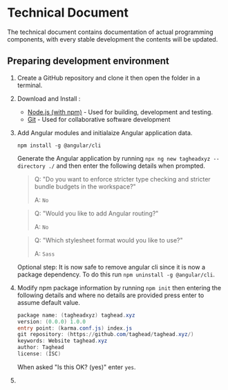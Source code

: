 # Technical Document

The technical document contains documentation of actual programming components, with every stable development the contents will be updated.

## Preparing development environment

1. Create a GitHub repository and clone it then open the folder in a terminal.

2. Download and Install :
   - [Node.js (with npm)](https://nodejs.org/en/download/) - Used for building, development and testing.
   - [Git](https://git-scm.com/downloads) - Used for collaborative software development

3. Add Angular modules and initialaize Angular application data.
  
    `npm install -g @angular/cli`

    Generate the Angular application by running `npx ng new tagheadxyz --directory ./` and then enter the following details when prompted.
    
      >Q: "Do you want to enforce stricter type checking and stricter bundle budgets in the workspace?" 
      >
      >A: `No`

      >Q: "Would you like to add Angular routing?"
      > 
      >A: `No`
    
      >Q: "Which stylesheet format would you like to use?"
      >
      >A: `Sass`

      Optional step: It is now safe to remove angular cli since it is now a package dependency. To do this run `npm uninstall -g @angular/cli`.

4. Modify npm package information by running `npm init` then entering the following details and where no details are provided press enter to assume default value.

    ```powershell
    package name: (tagheadxyz) taghead.xyz
    version: (0.0.0) 1.0.0
    entry point: (karma.conf.js) index.js
    git repository: (https://github.com/taghead/taghead.xyz/)
    keywords: Website taghead.xyz
    author: Taghead
    license: (ISC)
    ```

    When asked "Is this OK? (yes)" enter `yes`.

5. 
